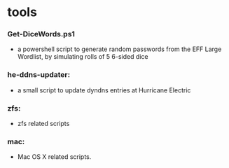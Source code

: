 # tools

### Get-DiceWords.ps1
* a powershell script to generate random passwords from the EFF Large Wordlist, by simulating rolls of 5 6-sided dice

### he-ddns-updater:
* a small script to update dyndns entries at Hurricane Electric

### zfs:
* zfs related scripts

### mac:
* Mac OS X related scripts.
